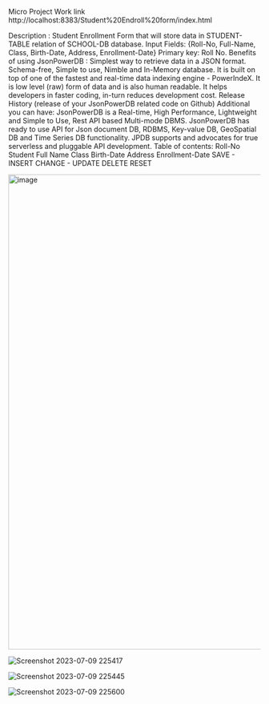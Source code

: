 Micro Project Work
link http://localhost:8383/Student%20Endroll%20form/index.html

Description : Student Enrollment Form that will store data in STUDENT-TABLE relation of SCHOOL-DB database. Input Fields: {Roll-No, Full-Name, Class, Birth-Date, Address, Enrollment-Date}
Primary key: Roll No.
Benefits of using JsonPowerDB : Simplest way to retrieve data in a JSON format. Schema-free, Simple to use, Nimble and In-Memory database. It is built on top of one of the fastest and real-time data indexing engine - PowerIndeX. It is low level (raw) form of data and is also human readable. It helps developers in faster coding, in-turn reduces development cost. Release History (release of your JsonPowerDB related code on Github)
Additional you can have: JsonPowerDB is a Real-time, High Performance, Lightweight and Simple to Use, Rest API based Multi-mode DBMS. JsonPowerDB has ready to use API for Json document DB, RDBMS, Key-value DB, GeoSpatial DB and Time Series DB functionality. JPDB supports and advocates for true serverless and pluggable API development.
Table of contents: Roll-No Student Full Name Class Birth-Date Address Enrollment-Date SAVE - INSERT CHANGE - UPDATE DELETE RESET

<img width="949" alt="image" src="https://github.com/aniket2608/Student-Enrollment-Form-project-/assets/121717693/ddc58696-fa6d-44d0-87c5-fb2378ca1a33">

![Screenshot 2023-07-09 225417](https://github.com/aniket2608/Student-Enrollment-Form-project-/assets/121717693/033b1581-b92b-4ce1-a213-93d4a78ab336)

![Screenshot 2023-07-09 225445](https://github.com/aniket2608/Student-Enrollment-Form-project-/assets/121717693/7ddf6291-31fb-4cb0-a843-dff4af57a215)

![Screenshot 2023-07-09 225600](https://github.com/aniket2608/Student-Enrollment-Form-project-/assets/121717693/43831b73-70bb-45dc-9530-9f8d5650ef39)










